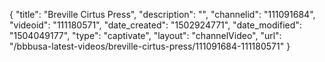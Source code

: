 {
    "title": "Breville Cirtus Press",
    "description": "",
    "channelid": "111091684",
    "videoid": "111180571",
    "date_created": "1502924771",
    "date_modified": "1504049177",
    "type": "captivate",
    "layout": "channelVideo",
    "url": "\/bbbusa-latest-videos\/breville-cirtus-press\/111091684-111180571"
}